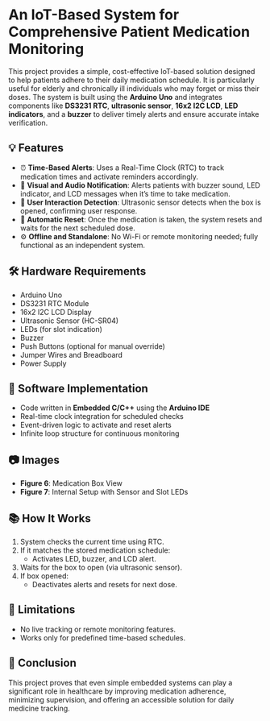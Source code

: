 # An IoT-Based System for Comprehensive Patient Medication Monitoring

This project provides a simple, cost-effective IoT-based solution designed to help patients adhere to their daily medication schedule. It is particularly useful for elderly and chronically ill individuals who may forget or miss their doses. The system is built using the **Arduino Uno** and integrates components like **DS3231 RTC**, **ultrasonic sensor**, **16x2 I2C LCD**, **LED indicators**, and a **buzzer** to deliver timely alerts and ensure accurate intake verification.

## 💡 Features

- ⏰ **Time-Based Alerts**: Uses a Real-Time Clock (RTC) to track medication times and activate reminders accordingly.
- 🔔 **Visual and Audio Notification**: Alerts patients with buzzer sound, LED indicator, and LCD messages when it’s time to take medication.
- 🤖 **User Interaction Detection**: Ultrasonic sensor detects when the box is opened, confirming user response.
- 🔁 **Automatic Reset**: Once the medication is taken, the system resets and waits for the next scheduled dose.
- ⚙️ **Offline and Standalone**: No Wi-Fi or remote monitoring needed; fully functional as an independent system.

## 🛠️ Hardware Requirements

- Arduino Uno
- DS3231 RTC Module
- 16x2 I2C LCD Display
- Ultrasonic Sensor (HC-SR04)
- LEDs (for slot indication)
- Buzzer
- Push Buttons (optional for manual override)
- Jumper Wires and Breadboard
- Power Supply

## 🧠 Software Implementation

- Code written in **Embedded C/C++** using the **Arduino IDE**
- Real-time clock integration for scheduled checks
- Event-driven logic to activate and reset alerts
- Infinite loop structure for continuous monitoring

## 📷 Images

- **Figure 6**: Medication Box View
- **Figure 7**: Internal Setup with Sensor and Slot LEDs

## 📚 How It Works

1. System checks the current time using RTC.
2. If it matches the stored medication schedule:
   - Activates LED, buzzer, and LCD alert.
3. Waits for the box to open (via ultrasonic sensor).
4. If box opened:
   - Deactivates alerts and resets for next dose.

## 📌 Limitations

- No live tracking or remote monitoring features.
- Works only for predefined time-based schedules.

## 📎 Conclusion

This project proves that even simple embedded systems can play a significant role in healthcare by improving medication adherence, minimizing supervision, and offering an accessible solution for daily medicine tracking.



